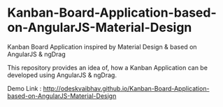 # Kanban-Board-Application-based-on-AngularJS-Material-Design
Kanban Board Application inspired by Material Design &amp; based on AngularJS &amp; ngDrag

This repository provides an idea of, how a Kanban Application can be developed using AngularJS & ngDrag.

Demo Link : http://odeskvaibhav.github.io/Kanban-Board-Application-based-on-AngularJS-Material-Design
